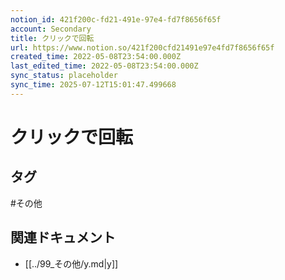 ```yaml
---
notion_id: 421f200c-fd21-491e-97e4-fd7f8656f65f
account: Secondary
title: クリックで回転
url: https://www.notion.so/421f200cfd21491e97e4fd7f8656f65f
created_time: 2022-05-08T23:54:00.000Z
last_edited_time: 2022-05-08T23:54:00.000Z
sync_status: placeholder
sync_time: 2025-07-12T15:01:47.499668
---
```

# クリックで回転


## タグ

#その他 

## 関連ドキュメント

- [[../99_その他/y.md|y]]
